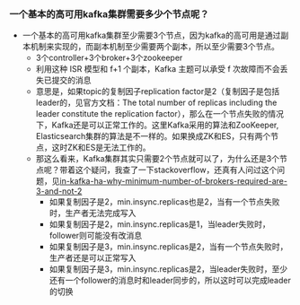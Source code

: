 ### 一个基本的高可用kafka集群需要多少个节点呢？

- 一个基本的高可用kafka集群至少需要3个节点，因为kafka的高可用是通过副本机制来实现的，而副本机制至少需要两个副本，所以至少需要3个节点。
    - 3个controller+3个broker+3个zookeeper
    - 利用这种 ISR 模型和 f+1 个副本，Kafka 主题可以承受 f 次故障而不会丢失已提交的消息
    - 意思是，如果topic的复制因子replication factor是2（复制因子是包括leader的，见官方文档：The total number of replicas including the leader constitute the replication factor），那么在一个节点失败的情况下，Kafka还是可以正常工作的。这里Kafka采用的算法和ZooKeeper, Elasticsearch集群的算法是不一样的。如果换成ZK和ES，只有两个节点，这时ZK和ES是无法工作的。
    - 那这么看来，Kafka集群其实只需要2个节点就可以了，为什么还是3个节点呢？带着这个疑问，我查了一下stackoverflow，还真有人问过这个问题，见[in-kafka-ha-why-minimum-number-of-brokers-required-are-3-and-not-2](https://stackoverflow.com/questions/58761164/in-kafka-ha-why-minimum-number-of-brokers-required-are-3-and-not-2)
        - 如果复制因子是2，min.insync.replicas也是2，当有一个节点失败时，生产者无法完成写入
        - 如果复制因子是2，min.insync.replicas是1，当leader失败时，follower则可能没有改消息
        - 如果复制因子是3，min.insync.replicas是2，当有一个节点失败时，生产者还是可以正常写入
        - 如果复制因子是3，min.insync.replicas是2，当leader失败时，至少还有一个follower的消息时和leader同步的，所以这时可以完成leader的切换
